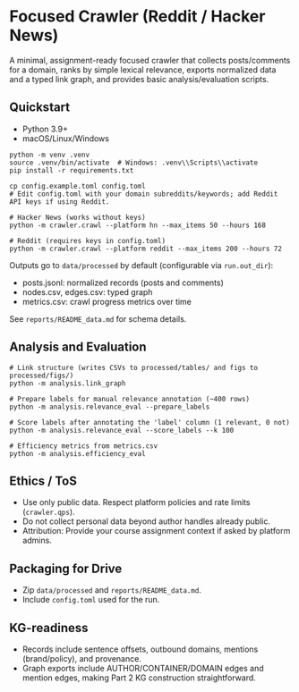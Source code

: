 # Focused Crawler (Reddit / Hacker News)

A minimal, assignment-ready focused crawler that collects posts/comments for a domain, ranks by simple lexical relevance, exports normalized data and a typed link graph, and provides basic analysis/evaluation scripts.

## Quickstart

- Python 3.9+
- macOS/Linux/Windows

```
python -m venv .venv
source .venv/bin/activate  # Windows: .venv\\Scripts\\activate
pip install -r requirements.txt

cp config.example.toml config.toml
# Edit config.toml with your domain subreddits/keywords; add Reddit API keys if using Reddit.

# Hacker News (works without keys)
python -m crawler.crawl --platform hn --max_items 50 --hours 168

# Reddit (requires keys in config.toml)
python -m crawler.crawl --platform reddit --max_items 200 --hours 72
```

Outputs go to `data/processed` by default (configurable via `run.out_dir`):
- posts.jsonl: normalized records (posts and comments)
- nodes.csv, edges.csv: typed graph
- metrics.csv: crawl progress metrics over time

See `reports/README_data.md` for schema details.

## Analysis and Evaluation

```
# Link structure (writes CSVs to processed/tables/ and figs to processed/figs/)
python -m analysis.link_graph

# Prepare labels for manual relevance annotation (~400 rows)
python -m analysis.relevance_eval --prepare_labels

# Score labels after annotating the 'label' column (1 relevant, 0 not)
python -m analysis.relevance_eval --score_labels --k 100

# Efficiency metrics from metrics.csv
python -m analysis.efficiency_eval
```

## Ethics / ToS
- Use only public data. Respect platform policies and rate limits (`crawler.qps`).
- Do not collect personal data beyond author handles already public.
- Attribution: Provide your course assignment context if asked by platform admins.

## Packaging for Drive
- Zip `data/processed` and `reports/README_data.md`.
- Include `config.toml` used for the run.

## KG-readiness
- Records include sentence offsets, outbound domains, mentions (brand/policy), and provenance.
- Graph exports include AUTHOR/CONTAINER/DOMAIN edges and mention edges, making Part 2 KG construction straightforward.
